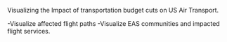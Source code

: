 Visualizing the Impact of transportation budget cuts on US Air Transport.

-Visualize affected flight paths
-Visualize EAS communities and impacted flight services.
